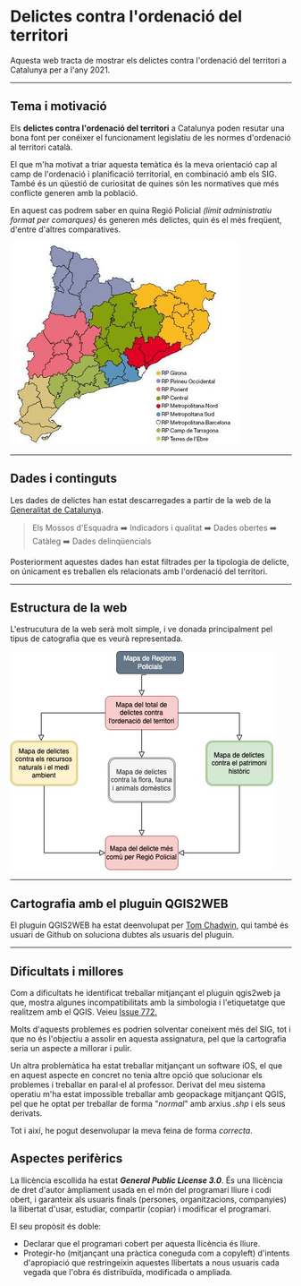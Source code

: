 # Delictes contra l'ordenació del territori
Aquesta web tracta de mostrar els delictes contra l'ordenació del territori a Catalunya per a l'any 2021.

---
## Tema i motivació
Els **delictes contra l'ordenació del territori** a Catalunya poden resutar una bona font per conéixer el funcionament legislatiu de les normes d'ordenació al territori català.

El que m'ha motivat a triar aquesta temàtica és la meva orientació cap al camp de l'ordenació i planificació territorial, en combinació amb els SIG. També és un qüestió de curiositat de quines són les normatives que més conflicte generen amb la població.

En aquest cas podrem saber en quina Regió Policial *(límit administratiu format per comarques)* és generen més delictes, quin és el més freqüent, d'entre d'altres comparatives.

![Mapa de Regions policials de Catalunya](/images/mapa_regions_policials.jpg)


---
## Dades i continguts
Les dades de delictes han estat descarregades a partir de la web de la [Generalitat de Catalunya](https://mossos.gencat.cat/ca/els_mossos_desquadra/indicadors_i_qualitat/dades_obertes/cataleg_dades_obertes/dades-delinqueencials/).

> Els Mossos d'Esquadra ➡️ Indicadors i qualitat ➡️ Dades obertes ➡️ Catàleg ➡️ Dades delinqüencials

Posteriorment aquestes dades han estat filtrades per la tipologia de delicte, on únicament es treballen els relacionats amb l'ordenació del territori.


---
## Estructura de la web
L'estrucutura de la web serà molt simple, i ve donada principalment pel tipus de catografia que es veurà representada.

![Estructura de la informació dels mapes](/images/map-diagram.jpg)


---
## Cartografia amb el pluguin QGIS2WEB
El pluguin QGIS2WEB ha estat deenvolupat per [Tom Chadwin](https://github.com/tomchadwin), qui també és usuari de Github on soluciona dubtes als usuaris del pluguin.



---
## Dificultats i millores
Com a dificultats he identificat treballar mitjançant el pluguin qgis2web ja que, mostra algunes incompatibilitats amb la simbologia i l'etiquetatge que realitzem amb el QGIS. Veieu [Issue 772.](https://github.com/tomchadwin/qgis2web/issues/772)

Molts d'aquests problemes es podrien solventar coneixent més del SIG, tot i que no és l'objectiu a assolir en aquesta assignatura, pel que la cartografia seria un aspecte a millorar i pulir.

Un altra problemàtica ha estat treballar mitjançant un software iOS, el que en aquest aspecte en concret no tenia altre opció que solucionar els problemes i treballar en paral·el al professor. Derivat del meu sistema operatiu m'ha estat impossible treballar amb geopackage mitjançant QGIS, pel que he optat per treballar de forma "*normal*" amb arxius *.shp* i els seus derivats.

Tot i així, he pogut desenvolupar la meva feina de forma *correcta*.


## Aspectes perifèrics
La llicència escollida ha estat ***General Public License 3.0***. És una llicència de dret d'autor àmpliament usada en el món del programari lliure i codi obert, i garanteix als usuaris finals (persones, organitzacions, companyies) la llibertat d'usar, estudiar, compartir (copiar) i modificar el programari. 

El seu propòsit és doble: 

- Declarar que el programari cobert per aquesta llicència és lliure.
- Protegir-ho (mitjançant una pràctica coneguda com a copyleft) d'intents d'apropiació que restringeixin aquestes llibertats a nous usuaris cada vegada que l'obra és distribuïda, modificada o ampliada.



